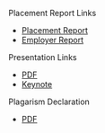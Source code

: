 Placement Report Links
- [Placement Report](https://github.com/StuartMcMaw/placement-report/blob/master/PlacementReportStuartMcMaw.pdf)
- [Employer Report](https://github.com/StuartMcMaw/placement-report/blob/master/EmployerReportStuartMcMaw.pdf)

Presentation Links
- [PDF](https://github.com/StuartMcMaw/placement-report/blob/master/PlacementCreativ3StuartMcMaw.pdf)
- [Keynote](https://github.com/StuartMcMaw/placement-report/raw/master/creativ3.key)

Plagarism Declaration
- [PDF](https://github.com/StuartMcMaw/placement-report/blob/master/PlagarismDeclaration.pdf)
